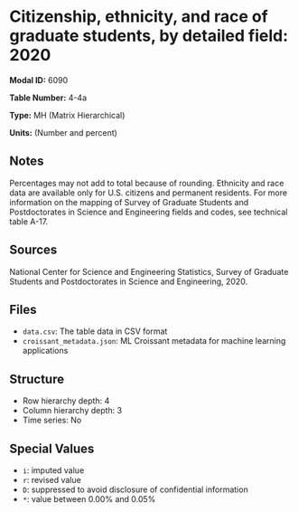 # Citizenship, ethnicity, and race of graduate students, by detailed field: 2020

**Modal ID:** 6090

**Table Number:** 4-4a

**Type:** MH (Matrix Hierarchical)

**Units:** (Number and percent)

## Notes

Percentages may not add to total because of rounding. Ethnicity and race data are available only for U.S. citizens and permanent residents. For more information on the mapping of Survey of Graduate Students and Postdoctorates in Science and Engineering fields and codes, see technical table A-17.

## Sources

National Center for Science and Engineering Statistics, Survey of Graduate Students and Postdoctorates in Science and Engineering, 2020.

## Files

- `data.csv`: The table data in CSV format
- `croissant_metadata.json`: ML Croissant metadata for machine learning applications

## Structure

- Row hierarchy depth: 4
- Column hierarchy depth: 3
- Time series: No

## Special Values

- `i`: imputed value
- `r`: revised value
- `D`: suppressed to avoid disclosure of confidential information
- `*`: value between 0.00% and 0.05%
